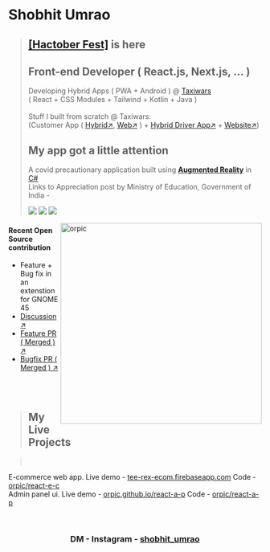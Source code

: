<h1>Shobhit Umrao</h1>

><h2><a href="https://hacktoberfest.com/">[Hactober Fest]</a> is here</h2>
><h2>Front-end Developer (  React.js, Next.js, ... )</h2>
>Developing Hybrid Apps ( PWA + Android ) @ <a href="https://github.com/taxiwars-in">Taxiwars</a>
><br>
>( React + CSS Modules + Tailwind + Kotlin + Java ) 
><br>
><br>
> Stuff I built from scratch @ Taxiwars:
><br>
> (Customer App ( <a href="https://play.google.com/store/apps/details?id=in.taxiwars.app.twa">Hybrid↗</a>, <a href="https://app.taxiwars.in">Web↗</a> ) + <a href="https://play.google.com/store/apps/details?id=in.taxiwars.driver.twa">Hybrid Driver App↗</a> + <a href="http://taxiwars.in">Website↗</a>)
><h2>My app got a little attention</h2>
><p>A covid precautionary application built using <strong><a href="https://www.investopedia.com/terms/a/augmented-reality.asp">Augmented Reality</a></strong> in <a href="https://learn.microsoft.com/en-us/dotnet/csharp/tour-of-csharp/">C#</a>
><br>
>Links to Appreciation post by Ministry of Education, Government of India - 
><div><a href="https://www.facebook.com/816797071666133/posts/3406182552727559" target="_blank" ><img src="https://img.shields.io/badge/Facebook↗-1877F2.svg?style=badge&logo=Facebook&logoColor=white" /></a> <a href="https://twitter.com/DrRPNishank/status/1281976438590070784" target="_blank" ><img src="https://img.shields.io/badge/Twitter↗-1DA1F2.svg?style=badge&logo=Twitter&logoColor=white" /></a> <a href="https://www.instagram.com/p/CCfqiKOpTTf/" target="_blank" ><img src="https://img.shields.io/badge/Instagram↗-E4405F.svg?style=badge&logo=Instagram&logoColor=white" /></a></div>
<img align="right"  src="https://github-readme-stats-sigma-five.vercel.app/api?username=orpic&show_icons=true&theme=gotham&locale=en" alt="orpic"   width="400"/>

<h4>Recent Open Source contribution</h4>

 - Feature + Bug fix in an extenstion for GNOME 45
 - <a href="https://github.com/Tudmotu/gnome-shell-extension-clipboard-indicator/issues/375#issuecomment-1715254011">Discussion ↗</a>
 - <a href="https://github.com/Tudmotu/gnome-shell-extension-clipboard-indicator/pull/394#issue-1892021693">Feature PR ( Merged ) ↗</a>
 - <a href="https://github.com/Tudmotu/gnome-shell-extension-clipboard-indicator/pull/396">Bugfix PR ( Merged ) ↗</a>
<br>
<br>

><h2>My Live Projects</h2>
<!-- ><h3><a href="">My Play Store ↗</a>, <a href="https://shobhit.app">Web App ↗</a> </h3> -->
><br>
E-commerce web app. Live demo - <a href="https://tee-rex-ecom.firebaseapp.com/" >tee-rex-ecom.firebaseapp.com</a> Code - <a href="https://github.com/orpic/react-e-c" >orpic/react-e-c</a>  
Admin panel ui. Live demo - <a href="https://orpic.github.io/react-a-p/" >orpic.github.io/react-a-p</a> Code - <a href="https://github.com/orpic/react-a-p" >orpic/react-a-p</a>


<br>
 
<h3 align="center" > DM - Instagram - <a href="https://www.instagram.com/shobhit_umrao/" >shobhit_umrao</a></h3>
 

